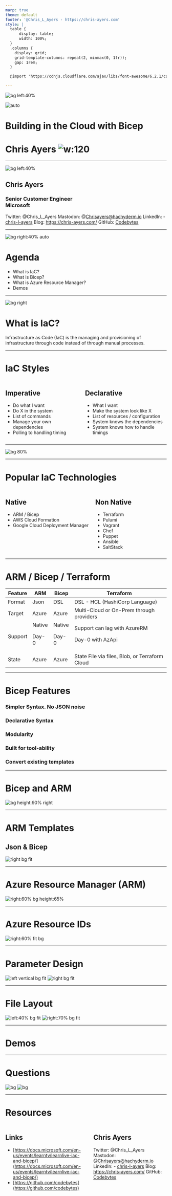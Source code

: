 ```yaml
---
marp: true
theme: default
footer: '@Chris_L_Ayers - https://chris-ayers.com'
style: |
  table {
      display: table;
      width: 100%;
  }
  .columns {
    display: grid;
    grid-template-columns: repeat(2, minmax(0, 1fr));
    gap: 1rem;
  }

  @import 'https://cdnjs.cloudflare.com/ajax/libs/font-awesome/6.2.1/css/all.min.css'

---
```

<!-- _footer: 'https://github.com/Codebytes/build-with-bicep' -->

![bg left:40%](./img/background.jpg)

![auto](./img/bicep-logo.png)
# Building in the Cloud with Bicep

# Chris Ayers ![w:120](img/portrait.png)

---

![bg left:40%](./img/portrait.png)

## Chris Ayers
### Senior Customer Engineer<br>Microsoft

<i class="fa-brands fa-twitter"></i> Twitter: @Chris\_L\_Ayers
<i class="fa-brands fa-mastodon"></i> Mastodon: @Chrisayers@hachyderm.io
<i class="fa-brands fa-linkedin"></i> LinkedIn: - [chris\-l\-ayers](https://linkedin.com/in/chris-l-ayers/)
<i class="fa fa-window-maximize"></i> Blog: [https://chris-ayers\.com/](https://chris-ayers.com/)
<i class="fa-brands fa-github"></i> GitHub: [Codebytes](https://github.com/codebytes)

---

![bg right:40% auto](./img/bicep-logo.png)

# Agenda
- What is IaC?
- What is Bicep?
- What is Azure Resource Manager? 
- Demos
---

![bg right](img/background.jpg)

# What is IaC?
Infrastructure as Code (IaC) is the managing and provisioning of infrastructure through code instead of through manual processes.

---

# IaC Styles

<div class="columns">
<div>

## Imperative

- Do what I want
- Do X in the system
- List of commands
- Manage your own dependencies
- Polling to handling timing

</div>
<div>

## Declarative

- What I want
- Make the system look like X
- List of resources / configuration
- System knows the dependencies
- System knows how to handle timings

</div>

</div>

---

![bg 80% ](./img/imp-vs-decl.png)

---

# Popular IaC Technologies


<div class="columns">
<div>

## Native

- ARM / Bicep
- AWS Cloud Formation
- Google Cloud Deployment Manager

</div>
<div>

## Non Native

- Terraform
- Pulumi
- Vagrant
- Chef
- Puppet
- Ansible
- SaltStack 
  
</div>
</div>


---

# ARM / Bicep / Terraform

Feature | ARM | Bicep | Terraform
---|---|---|---
Format | Json | DSL | DSL - HCL (HashiCorp Language) 
Target | Azure | Azure | Multi-Cloud or On-Prem through providers
Support | Native<p>Day-0 | Native<p>Day-0 | Support can lag with AzureRM<p> Day-0 with AzApi 
State | Azure | Azure | State File via files, Blob, or Terraform Cloud

---

# Bicep Features

### <i class="fa fa-code"></i> Simpler Syntax. No JSON noise
### <i class="fa fa-object-group"></i> Declarative Syntax
### <i class="fa fa-th-large"></i> Modularity
### <i class="fa fa-cogs"></i> Built for tool-ability
### <i class="fa fa-exchange"></i> Convert existing templates

___

# Bicep and ARM

![bg height:90% right](./img/bicep-arm.png)

---

# ARM Templates
## Json & Bicep

![right bg fit](./img/2-convert.png)

---

# Azure Resource Manager (ARM)

![right:60% bg height:65%](./img/2-hierarchy.png)

---

# Azure Resource IDs

![right:60% fit bg](./img/child-resource-id.png)

---

# Parameter Design

![left  vertical bg fit](./img/3-free-form-configuration.png)
![right bg fit](./img/3-configuration-map.png)

---

# File Layout

![left:40%  bg fit](./img/4-group-element-type.png)
![right:70% bg fit](./img/4-group-resource.png)

---

# Demos

---

# Questions

![bg](./img/background.jpg)
![bg](./img/owl.png)

---

# Resources 


<div class="columns">
<div>

## Links

- [https://docs.microsoft.com/en-us/events/learntv/learnlive-iac-and-bicep/](https://docs.microsoft.com/en-us/events/learntv/learnlive-iac-and-bicep/)
- [https://github.com/codebytes](https://github.com/codebytes)

</div>
<div>

## Chris Ayers 

<i class="fa-brands fa-twitter"></i> Twitter: @Chris\_L\_Ayers
<i class="fa-brands fa-mastodon"></i> Mastodon: @Chrisayers@hachyderm.io
<i class="fa-brands fa-linkedin"></i> LinkedIn: - [chris\-l\-ayers](https://linkedin.com/in/chris-l-ayers/)
<i class="fa fa-window-maximize"></i> Blog: [https://chris-ayers\.com/](https://chris-ayers.com/)
<i class="fa-brands fa-github"></i> GitHub: [Codebytes](https://github.com/codebytes)

</div>

</div>
